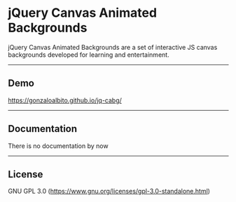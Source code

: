 # jQuery Canvas Animated Backgrounds
jQuery Canvas Animated Backgrounds are a set of interactive JS canvas backgrounds developed for learning and entertainment.

----
## Demo
https://gonzaloalbito.github.io/jq-cabg/

----
## Documentation
There is no documentation by now

----
## License
GNU GPL 3.0 (https://www.gnu.org/licenses/gpl-3.0-standalone.html)